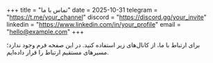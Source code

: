 +++
title = "تماس با ما"
date = 2025-10-31
telegram = "https://t.me/your_channel"
discord = "https://discord.gg/your_invite"
linkedin = "https://www.linkedin.com/in/your_profile"
email = "hello@example.com"
+++

برای ارتباط با ما، از کانال‌های زیر استفاده کنید. در این صفحه فرم وجود ندارد؛ مسیرهای مستقیم ارتباط را قرار داده‌ایم.
